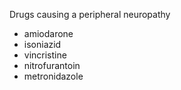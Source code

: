 Drugs causing a peripheral neuropathy  
* amiodarone
* isoniazid
* vincristine
* nitrofurantoin
* metronidazole

